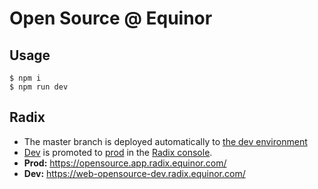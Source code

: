 # Open Source @ Equinor

## Usage

    $ npm i
    $ npm run dev

## Radix

- The master branch is deployed automatically to [the dev environment][dev]
- [Dev][dev] is promoted to [prod][] in the [Radix console][].
- **Prod:** https://opensource.app.radix.equinor.com/
- **Dev:** https://web-opensource-dev.radix.equinor.com/

[dev]: https://web-opensource-dev.radix.equinor.com/
[prod]: https://web-opensource-prod.radix.equinor.com/
[radix console]: https://console.radix.equinor.com/applications
